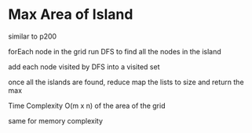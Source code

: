 

# Max Area of Island

similar to p200

forEach node in the grid run DFS to find all the nodes in the island

add each node visited by DFS into a visited set

once all the islands are found, reduce map the lists to size and return the max  

Time Complexity O(m x n) of the area of the grid

same for memory complexity
